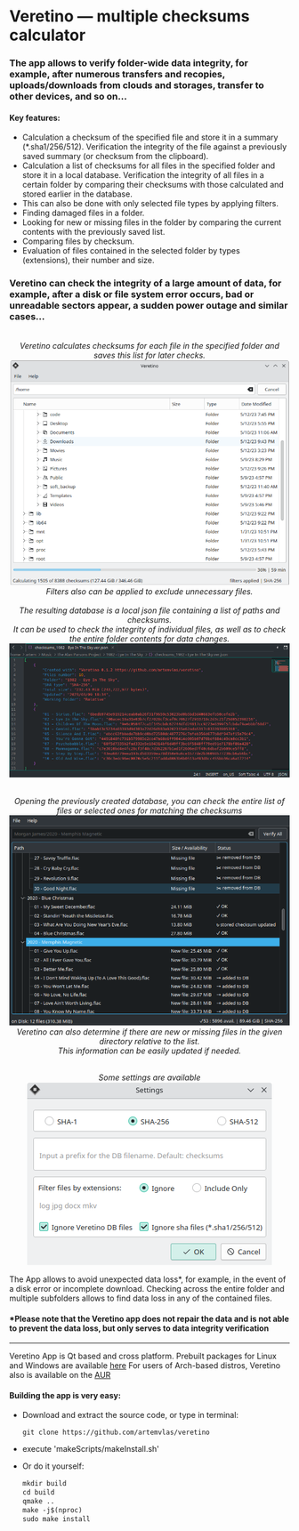 # Veretino — multiple checksums calculator
### The app allows to verify folder-wide data integrity, for example, after numerous transfers and recopies, uploads/downloads from clouds and storages, transfer to other devices, and so on...

#### Key features:
* Calculation a checksum of the specified file and store it in a summary (*.sha1/256/512). Verification the integrity of the file against a previously saved summary (or checksum from the clipboard).
* Calculation a list of checksums for all files in the specified folder and store it in a local database. Verification the integrity of all files in a certain folder by comparing their checksums with those calculated and stored earlier in the database.
* This can also be done with only selected file types by applying filters.
* Finding damaged files in a folder.
* Looking for new or missing files in the folder by comparing the current contents with the previously saved list.
* Comparing files by checksum.
* Evaluation of files contained in the selected folder by types (extensions), their number and size.

### Veretino can check the integrity of a large amount of data, for example, after a disk or file system error occurs, bad or unreadable sectors appear, a sudden power outage and similar cases...
<p align="center">
  <br><em>Veretino calculates checksums for each file in the specified folder and saves this list for later checks.</em>
  <br><img src="screenshots/veretino_mainview.png">
  <br><em>Filters also can be applied to exclude unnecessary files.</em>
  <br>
  <br><em>The resulting database is a local json file containing a list of paths and checksums.
  <br>It can be used to check the integrity of individual files, as well as to check the entire folder contents for data changes.</em>
  <br><img src="screenshots/jsondb_example.png">
</p>

<p align="center">
  <br><em>Opening the previously created database, you can check the entire list of files or selected ones for matching the checksums</em>
  <br><img src="screenshots/veretino_newlost.png">
  <br><em>Veretino can also determine if there are new or missing files in the given directory relative to the list.
  <br>This information can be easily updated if needed.</em>
</p>

<p align="center">
  <br><em>Some settings are available</em>
  <br><img src="screenshots/veretino_settings.png">
</p>

The App allows to avoid unexpected data loss*, for example, in the event of a disk error or incomplete download. Checking across the entire folder and multiple subfolders allows to find data loss in any of the contained files.

#### *Please note that the Veretino app does not repair the data and is not able to prevent the data loss, but only serves to data integrity verification
---
Veretino App is Qt based and cross platform. Prebuilt packages for Linux and Windows are available [here](https://github.com/artemvlas/veretino/releases)
For users of Arch-based distros, Veretino also is available on the [AUR](https://aur.archlinux.org/packages/veretino)  

#### Building the app is very easy:
* Download and extract the source code, or type in terminal:

      git clone https://github.com/artemvlas/veretino
* execute 'makeScripts/makeInstall.sh'
* Or do it yourself:

      mkdir build
      cd build
      qmake ..
      make -j$(nproc)
      sudo make install
